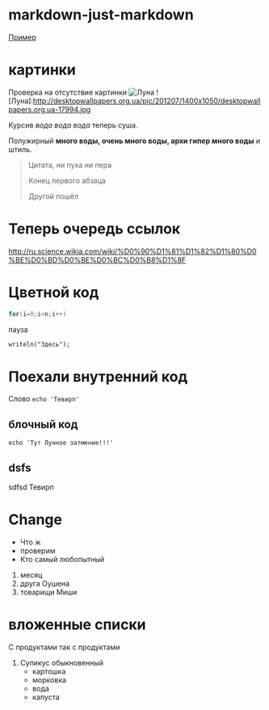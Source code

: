 # markdown-just-markdown

[Пример](#Поехали-внутренний-код-становится-ссылкой)

# картинки
 Проверка на отсутствие картинки
 ![Луна](http://desktopwallpapers.org.ua/pic/201207/1400x1050/desktopwallpapers.org.ua-17994.jpg)
 ![Луна]:http://desktopwallpapers.org.ua/pic/201207/1400x1050/desktopwallpapers.org.ua-17994.jpg

Курсив *вода вода вода* теперь суша.

Полужирный **много воды, очень много воды, архи гипер много воды** и штиль.
> Цитата, ни пуха ни пера
>
>Конец первого абзаца
>
>Другой пошёл


# Теперь очередь ссылок
http://ru.science.wikia.com/wiki/%D0%90%D1%81%D1%82%D1%80%D0%BE%D0%BD%D0%BE%D0%BC%D0%B8%D1%8F

[Астрономия]: http://ru.science.wikia.com/wiki/%D0%90%D1%81%D1%82%D1%80%D0%BE%D0%BD%D0%BE%D0%BC%D0%B8%D1%8F

# Цветной код
``` C
for(i=0;i<n;i++)
```
пауза
``` pascal
writeln("Здесь");
```


# Поехали внутренний код
Слово `echo 'Тевирп'`
## блочный код
```
echo 'Тут Лунное затмение!!!'
```

## dsfs
sdfsd
Тевирп
# Change
* Что ж
* проверим
* Кто самый любопытный
1. месяц
2. друга Оушена
3. товарищи Миши

# вложенные списки
С продуктами так с продуктами
1. Супикус обыкновенный 
    * картошка
    * морковка
    * вода
    * капуста

